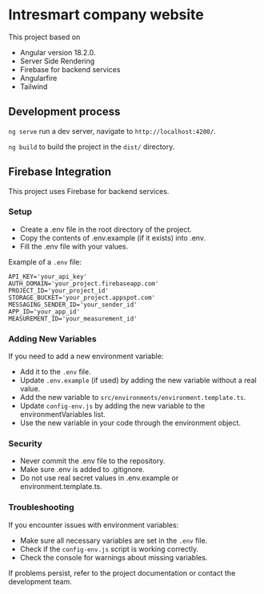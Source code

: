 # Intresmart company website

This project based on

- Angular version 18.2.0.
- Server Side Rendering
- Firebase for backend services
- Angularfire
- Tailwind

## Development process

`ng serve` run a dev server, navigate to `http://localhost:4200/`.

`ng build` to build the project in the `dist/` directory.

## Firebase Integration

This project uses Firebase for backend services.

### Setup

- Create a .env file in the root directory of the project.
- Copy the contents of .env.example (if it exists) into .env.
- Fill the .env file with your values.

Example of a `.env` file:

```
API_KEY='your_api_key'
AUTH_DOMAIN='your_project.firebaseapp.com'
PROJECT_ID='your_project_id'
STORAGE_BUCKET='your_project.appspot.com'
MESSAGING_SENDER_ID='your_sender_id'
APP_ID='your_app_id'
MEASUREMENT_ID='your_measurement_id'
```

### Adding New Variables

If you need to add a new environment variable:

- Add it to the `.env` file.
- Update `.env.example` (if used) by adding the new variable without a real value.
- Add the new variable to `src/environments/environment.template.ts`.
- Update `config-env.js` by adding the new variable to the environmentVariables list.
- Use the new variable in your code through the environment object.

### Security

- Never commit the .env file to the repository.
- Make sure .env is added to .gitignore.
- Do not use real secret values in .env.example or environment.template.ts.

### Troubleshooting

If you encounter issues with environment variables:

- Make sure all necessary variables are set in the `.env` file.
- Check if the `config-env.js` script is working correctly.
- Check the console for warnings about missing variables.

If problems persist, refer to the project documentation or contact the development team.
